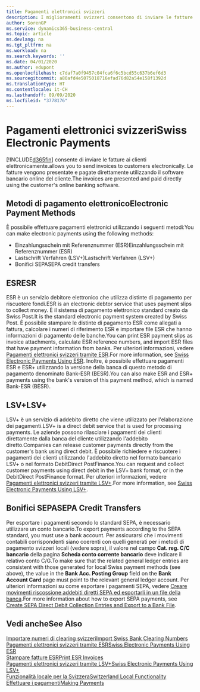 ```yaml
---
title: Pagamenti elettronici svizzeri
description: I miglioramenti svizzeri consentono di inviare le fatture ai clienti elettronicamente. Le fatture vengono presentate e pagate direttamente utilizzando il software bancario online del cliente.
author: SorenGP
ms.service: dynamics365-business-central
ms.topic: article
ms.devlang: na
ms.tgt_pltfrm: na
ms.workload: na
ms.search.keywords: ''
ms.date: 04/01/2020
ms.author: edupont
ms.openlocfilehash: c7daf7a0f9457c04fca6f6c5bcd55c637b6ef6d3
ms.sourcegitcommit: a80afd4e5075018716efad76d82a54e158f1392d
ms.translationtype: HT
ms.contentlocale: it-CH
ms.lasthandoff: 09/09/2020
ms.locfileid: "3778176"
---
```

# <a name="swiss-electronic-payments"></a><span data-ttu-id="0bca6-104">Pagamenti elettronici svizzeri</span><span class="sxs-lookup"><span data-stu-id="0bca6-104">Swiss Electronic Payments</span></span>
[!INCLUDE[d365fin](../../includes/d365fin_md.md)] <span data-ttu-id="0bca6-105">consente di inviare le fatture ai clienti elettronicamente.</span><span class="sxs-lookup"><span data-stu-id="0bca6-105">allows you to send invoices to customers electronically.</span></span> <span data-ttu-id="0bca6-106">Le fatture vengono presentate e pagate direttamente utilizzando il software bancario online del cliente.</span><span class="sxs-lookup"><span data-stu-id="0bca6-106">The invoices are presented and paid directly using the customer's online banking software.</span></span>  

## <a name="electronic-payment-methods"></a><span data-ttu-id="0bca6-107">Metodi di pagamento elettronico</span><span class="sxs-lookup"><span data-stu-id="0bca6-107">Electronic Payment Methods</span></span>  
<span data-ttu-id="0bca6-108">È possibile effettuare pagamenti elettronici utilizzando i seguenti metodi:</span><span class="sxs-lookup"><span data-stu-id="0bca6-108">You can make electronic payments using the following methods:</span></span>  

- <span data-ttu-id="0bca6-109">Einzahlungsschein mit Referenznummer (ESR)</span><span class="sxs-lookup"><span data-stu-id="0bca6-109">Einzahlungsschein mit Referenznummer (ESR)</span></span>  
- <span data-ttu-id="0bca6-110">Lastschrift Verfahren (LSV+)</span><span class="sxs-lookup"><span data-stu-id="0bca6-110">Lastschrift Verfahren (LSV+)</span></span>  
- <span data-ttu-id="0bca6-111">Bonifici SEPA</span><span class="sxs-lookup"><span data-stu-id="0bca6-111">SEPA credit transfers</span></span>  

## <a name="esr"></a><span data-ttu-id="0bca6-112">ESR</span><span class="sxs-lookup"><span data-stu-id="0bca6-112">ESR</span></span>  
<span data-ttu-id="0bca6-113">ESR è un servizio debitore elettronico che utilizza distinte di pagamento per riscuotere fondi.</span><span class="sxs-lookup"><span data-stu-id="0bca6-113">ESR is an electronic debtor service that uses payment slips to collect money.</span></span> <span data-ttu-id="0bca6-114">È il sistema di pagamento elettronico standard creato da Swiss Post.</span><span class="sxs-lookup"><span data-stu-id="0bca6-114">It is the standard electronic payment system created by Swiss Post.</span></span> <span data-ttu-id="0bca6-115">È possibile stampare le distinte di pagamento ESR come allegati a fattura, calcolare i numeri di riferimento ESR e importare file ESR che hanno informazioni di pagamento delle banche.</span><span class="sxs-lookup"><span data-stu-id="0bca6-115">You can print ESR payment slips as invoice attachments, calculate ESR reference numbers, and import ESR files that have payment information from banks.</span></span> <span data-ttu-id="0bca6-116">Per ulteriori informazioni, vedere [Pagamenti elettronici svizzeri tramite ESR](how-to-print-esr-invoices.md).</span><span class="sxs-lookup"><span data-stu-id="0bca6-116">For more information, see [Swiss Electronic Payments Using ESR](how-to-print-esr-invoices.md).</span></span> <span data-ttu-id="0bca6-117">Inoltre, è possibile effettuare pagamenti ESR e ESR+ utilizzando la versione della banca di questo metodo di pagamento denominato Bank-ESR (BESR).</span><span class="sxs-lookup"><span data-stu-id="0bca6-117">You can also make ESR and ESR+ payments using the bank's version of this payment method, which is named Bank-ESR (BESR).</span></span>  

## <a name="lsv"></a><span data-ttu-id="0bca6-118">LSV+</span><span class="sxs-lookup"><span data-stu-id="0bca6-118">LSV+</span></span>  
<span data-ttu-id="0bca6-119">LSV+ è un servizio di addebito diretto che viene utilizzato per l'elaborazione dei pagamenti.</span><span class="sxs-lookup"><span data-stu-id="0bca6-119">LSV+ is a direct debit service that is used for processing payments.</span></span> <span data-ttu-id="0bca6-120">Le aziende possono rilasciare i pagamenti dei clienti direttamente dalla banca del cliente utilizzando l'addebito diretto.</span><span class="sxs-lookup"><span data-stu-id="0bca6-120">Companies can release customer payments directly from the customer's bank using direct debit.</span></span> <span data-ttu-id="0bca6-121">È possibile richiedere e riscuotere i pagamenti dei clienti utilizzando l'addebito diretto nel formato bancario LSV+ o nel formato DebitDirect PostFinance.</span><span class="sxs-lookup"><span data-stu-id="0bca6-121">You can request and collect customer payments using direct debit in the LSV+ bank format, or in the DebitDirect PostFinance format.</span></span> <span data-ttu-id="0bca6-122">Per ulteriori informazioni, vedere [Pagamenti elettronici svizzeri tramite LSV+](swiss-electronic-payments-using-lsv-.md).</span><span class="sxs-lookup"><span data-stu-id="0bca6-122">For more information, see [Swiss Electronic Payments Using LSV+](swiss-electronic-payments-using-lsv-.md).</span></span>  

## <a name="sepa-credit-transfers"></a><span data-ttu-id="0bca6-123">Bonifici SEPA</span><span class="sxs-lookup"><span data-stu-id="0bca6-123">SEPA Credit Transfers</span></span>  
<span data-ttu-id="0bca6-124">Per esportare i pagamenti secondo lo standard SEPA, è necessario utilizzare un conto bancario.</span><span class="sxs-lookup"><span data-stu-id="0bca6-124">To export payments according to the SEPA standard, you must use a bank account.</span></span> <span data-ttu-id="0bca6-125">Per assicurarsi che i movimenti contabili corrispondenti siano coerenti con quelli generati per i metodi di pagamento svizzeri locali (vedere sopra), il valore nel campo **Cat. reg. C/C bancario** della pagina **Scheda conto corrente bancario** deve indicare il relativo conto C/G.</span><span class="sxs-lookup"><span data-stu-id="0bca6-125">To make sure that the related general ledger entries are consistent with those generated for local Swiss payment methods (see above), the value in the **Bank Acc. Posting Group** field on the **Bank Account Card** page must point to the relevant general ledger account.</span></span> <span data-ttu-id="0bca6-126">Per ulteriori informazioni su come esportare i pagamenti SEPA, vedere [Creare movimenti riscossione addebiti diretti SEPA ed esportarli in un file della banca](../../finance-collect-payments-with-sepa-direct-debit.md#creating-sepa-direct-debit-collection-entries-and-export-to-a-bank-file).</span><span class="sxs-lookup"><span data-stu-id="0bca6-126">For more information about how to export SEPA payments, see [Create SEPA Direct Debit Collection Entries and Export to a Bank File](../../finance-collect-payments-with-sepa-direct-debit.md#creating-sepa-direct-debit-collection-entries-and-export-to-a-bank-file).</span></span>  

## <a name="see-also"></a><span data-ttu-id="0bca6-127">Vedi anche</span><span class="sxs-lookup"><span data-stu-id="0bca6-127">See Also</span></span>  
 [<span data-ttu-id="0bca6-128">Importare numeri di clearing svizzeri</span><span class="sxs-lookup"><span data-stu-id="0bca6-128">Import Swiss Bank Clearing Numbers</span></span>](how-to-import-swiss-bank-clearing-numbers.md)  
 [<span data-ttu-id="0bca6-129">Pagamenti elettronici svizzeri tramite ESR</span><span class="sxs-lookup"><span data-stu-id="0bca6-129">Swiss Electronic Payments Using ESR</span></span>](swiss-electronic-payments-using-esr.md)  
 [<span data-ttu-id="0bca6-130">Stampare fatture ESR</span><span class="sxs-lookup"><span data-stu-id="0bca6-130">Print ESR Invoices</span></span>](how-to-print-esr-invoices.md)  
 [<span data-ttu-id="0bca6-131">Pagamenti elettronici svizzeri tramite LSV+</span><span class="sxs-lookup"><span data-stu-id="0bca6-131">Swiss Electronic Payments Using LSV+</span></span>](swiss-electronic-payments-using-lsv-.md)  
 [<span data-ttu-id="0bca6-132">Funzionalità locale per la Svizzera</span><span class="sxs-lookup"><span data-stu-id="0bca6-132">Switzerland Local Functionality</span></span>](switzerland-local-functionality.md)  
 [<span data-ttu-id="0bca6-133">Effettuare i pagamenti</span><span class="sxs-lookup"><span data-stu-id="0bca6-133">Making Payments</span></span>](../../payables-make-payments.md)

